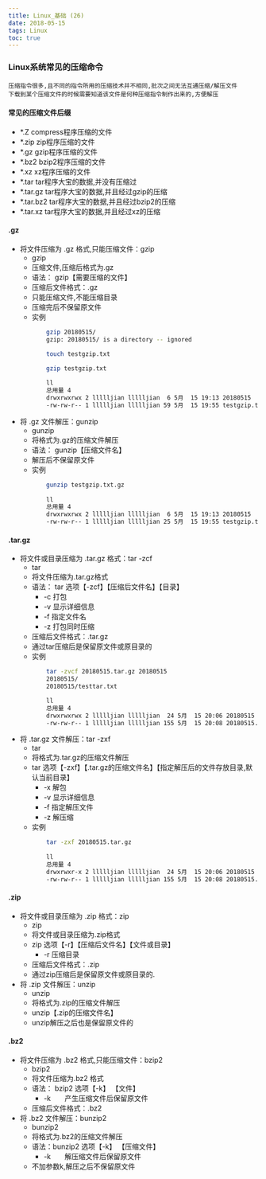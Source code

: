 ```yaml
---
title: Linux_基础 (26)
date: 2018-05-15
tags: Linux
toc: true
---
```


### Linux系统常见的压缩命令
    压缩指令很多,且不同的指令所用的压缩技术并不相同,批次之间无法互通压缩/解压文件
    下载到某个压缩文件的时候需要知道该文件是何种压缩指令制作出来的,方便解压

<!-- more -->

#### 常见的压缩文件后缀
- *.Z compress程序压缩的文件
- *.zip zip程序压缩的文件
- *.gz gzip程序压缩的文件
- *.bz2 bzip2程序压缩的文件
- *.xz xz程序压缩的文件
- *.tar tar程序大宝的数据,并没有压缩过
- *.tar.gz tar程序大宝的数据,并且经过gzip的压缩
- *.tar.bz2 tar程序大宝的数据,并且经过bzip2的压缩
- *.tar.xz tar程序大宝的数据,并且经过xz的压缩

#### .gz
- 将文件压缩为 .gz 格式,只能压缩文件：gzip
    * gzip
    * 压缩文件,压缩后格式为.gz
    * 语法： gzip【需要压缩的文件】
    * 压缩后文件格式：.gz
    * 只能压缩文件,不能压缩目录
    * 压缩完后不保留原文件
    * 实例
        ```bash
            gzip 20180515/
            gzip: 20180515/ is a directory -- ignored

            touch testgzip.txt

            gzip testgzip.txt
            
            ll
            总用量 4
            drwxrwxrwx 2 llllljian llllljian  6 5月  15 19:13 20180515
            -rw-rw-r-- 1 llllljian llllljian 59 5月  15 19:55 testgzip.txt.gz
        ```
- 将 .gz 文件解压：gunzip
    * gunzip
    * 将格式为.gz的压缩文件解压
    * 语法： gunzip【压缩文件名】
    * 解压后不保留原文件
    * 实例
        ```bash
            gunzip testgzip.txt.gz
            
            ll
            总用量 4
            drwxrwxrwx 2 llllljian llllljian  6 5月  15 19:13 20180515
            -rw-rw-r-- 1 llllljian llllljian 25 5月  15 19:55 testgzip.txt
        ```

#### .tar.gz
- 将文件或目录压缩为 .tar.gz 格式：tar -zcf
    * tar
    * 将文件压缩为.tar.gz格式
    * 语法： tar 选项【-zcf】【压缩后文件名】【目录】　　　
        * -c 打包
        * -v 显示详细信息
        * -f  指定文件名
        * -z 打包同时压缩
    * 压缩后文件格式：.tar.gz
    * 通过tar压缩后是保留原文件或原目录的
    * 实例
        ```bash
            tar -zvcf 20180515.tar.gz 20180515
            20180515/
            20180515/testtar.txt

            ll
            总用量 4
            drwxrwxrwx 2 llllljian llllljian  24 5月  15 20:06 20180515
            -rw-rw-r-- 1 llllljian llllljian 155 5月  15 20:08 20180515.tar.gz
        ```
- 将 .tar.gz 文件解压：tar -zxf
    * tar
    * 将格式为.tar.gz的压缩文件解压
    * tar 选项【-zxf】【.tar.gz的压缩文件名】【指定解压后的文件存放目录,默认当前目录】
        * -x 解包
        * -v 显示详细信息
        * -f 指定解压文件
        * -z 解压缩
    * 实例
        ```bash
            tar -zxf 20180515.tar.gz
            
            ll
            总用量 4
            drwxrwxr-x 2 llllljian llllljian  24 5月  15 20:06 20180515
            -rw-rw-r-- 1 llllljian llllljian 155 5月  15 20:08 20180515.tar.gz
        ```

#### .zip
- 将文件或目录压缩为 .zip 格式：zip
    * zip
    * 将文件或目录压缩为.zip格式
    * zip 选项【-r】【压缩后文件名】【文件或目录】
        * -r  压缩目录
    * 压缩后文件格式：.zip
    * 通过zip压缩后是保留原文件或原目录的.
- 将 .zip 文件解压：unzip 
    * unzip
    * 将格式为.zip的压缩文件解压
    * unzip【.zip的压缩文件名】
    * unzip解压之后也是保留原文件的

#### .bz2
- 将文件压缩为 .bz2 格式,只能压缩文件：bzip2
    * bzip2
    * 将文件压缩为.bz2 格式
    * 语法： bzip2 选项【-k】 【文件】
        * -k　　产生压缩文件后保留原文件
    * 压缩后文件格式：.bz2
- 将 .bz2 文件解压：bunzip2
    * bunzip2
    * 将格式为.bz2的压缩文件解压
    * 语法：bunzip2 选项【-k】 【压缩文件】
        * -k　　解压缩文件后保留原文件
    * 不加参数k,解压之后不保留原文件
